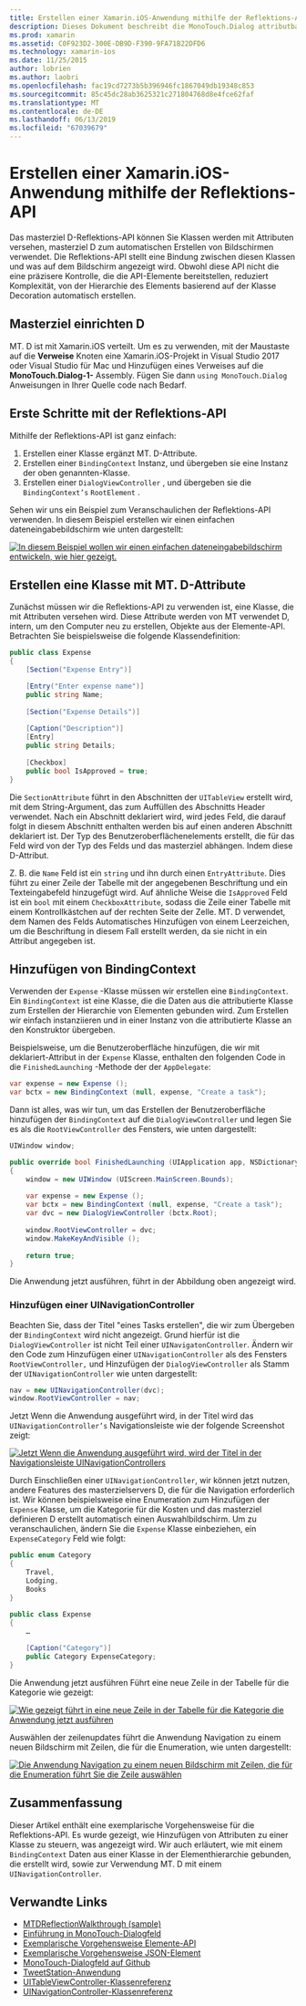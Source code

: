 ```yaml
---
title: Erstellen einer Xamarin.iOS-Anwendung mithilfe der Reflektions-API
description: Dieses Dokument beschreibt die MonoTouch.Dialog attributbasierte Reflection-API-Benutzeroberfläche auf Basis von Klassen, die mit Attributen versehen wird erstellt.
ms.prod: xamarin
ms.assetid: C0F923D2-300E-DB9D-F390-9FA71B22DFD6
ms.technology: xamarin-ios
ms.date: 11/25/2015
author: lobrien
ms.author: laobri
ms.openlocfilehash: fac19cd7273b5b396946fc1867049db19348c853
ms.sourcegitcommit: 85c45dc28ab3625321c271804768d8e4fce62faf
ms.translationtype: MT
ms.contentlocale: de-DE
ms.lasthandoff: 06/13/2019
ms.locfileid: "67039679"
---
```

# <a name="creating-a-xamarinios-application-using-the-reflection-api"></a>Erstellen einer Xamarin.iOS-Anwendung mithilfe der Reflektions-API

Das masterziel D-Reflektions-API können Sie Klassen werden mit Attributen versehen, masterziel D zum automatischen Erstellen von Bildschirmen verwendet. Die Reflektions-API stellt eine Bindung zwischen diesen Klassen und was auf dem Bildschirm angezeigt wird. Obwohl diese API nicht die eine präzisere Kontrolle, die die API-Elemente bereitstellen, reduziert Komplexität, von der Hierarchie des Elements basierend auf der Klasse Decoration automatisch erstellen.

## <a name="setting-up-mtd"></a>Masterziel einrichten D

MT. D ist mit Xamarin.iOS verteilt. Um es zu verwenden, mit der Maustaste auf die **Verweise** Knoten eine Xamarin.iOS-Projekt in Visual Studio 2017 oder Visual Studio für Mac und Hinzufügen eines Verweises auf die **MonoTouch.Dialog-1-** Assembly. Fügen Sie dann `using MonoTouch.Dialog` Anweisungen in Ihrer Quelle code nach Bedarf.

## <a name="getting-started-with-the-reflection-api"></a>Erste Schritte mit der Reflektions-API

Mithilfe der Reflektions-API ist ganz einfach:

1.  Erstellen einer Klasse ergänzt MT. D-Attribute.
1.  Erstellen einer `BindingContext` Instanz, und übergeben sie eine Instanz der oben genannten-Klasse. 
1.  Erstellen einer `DialogViewController` , und übergeben sie die `BindingContext’s` `RootElement` . 


Sehen wir uns ein Beispiel zum Veranschaulichen der Reflektions-API verwenden. In diesem Beispiel erstellen wir einen einfachen dateneingabebildschirm wie unten dargestellt:

 [![](reflection-api-walkthrough-images/01-expense-entry.png "In diesem Beispiel wollen wir einen einfachen dateneingabebildschirm entwickeln, wie hier gezeigt.")](reflection-api-walkthrough-images/01-expense-entry.png#lightbox)

## <a name="creating-a-class-with-mtd-attributes"></a>Erstellen eine Klasse mit MT. D-Attribute

Zunächst müssen wir die Reflektions-API zu verwenden ist, eine Klasse, die mit Attributen versehen wird. Diese Attribute werden von MT verwendet D, intern, um den Computer neu zu erstellen, Objekte aus der Elemente-API. Betrachten Sie beispielsweise die folgende Klassendefinition:

```csharp
public class Expense
{
    [Section("Expense Entry")]

    [Entry("Enter expense name")]
    public string Name;
        
    [Section("Expense Details")]
  
    [Caption("Description")]
    [Entry]
    public string Details;
        
    [Checkbox]
    public bool IsApproved = true;
}
```

Die `SectionAttribute` führt in den Abschnitten der `UITableView` erstellt wird, mit dem String-Argument, das zum Auffüllen des Abschnitts Header verwendet. Nach ein Abschnitt deklariert wird, wird jedes Feld, die darauf folgt in diesem Abschnitt enthalten werden bis auf einen anderen Abschnitt deklariert ist.
Der Typ des Benutzeroberflächenelements erstellt, die für das Feld wird von der Typ des Felds und das masterziel abhängen. Indem diese D-Attribut.

Z. B. die `Name` Feld ist ein `string` und ihn durch einen `EntryAttribute`. Dies führt zu einer Zeile der Tabelle mit der angegebenen Beschriftung und ein Texteingabefeld hinzugefügt wird. Auf ähnliche Weise die `IsApproved` Feld ist ein `bool` mit einem `CheckboxAttribute`, sodass die Zeile einer Tabelle mit einem Kontrollkästchen auf der rechten Seite der Zelle. MT. D verwendet, dem Namen des Felds Automatisches Hinzufügen von einem Leerzeichen, um die Beschriftung in diesem Fall erstellt werden, da sie nicht in ein Attribut angegeben ist.

## <a name="adding-the-bindingcontext"></a>Hinzufügen von BindingContext

Verwenden der `Expense` -Klasse müssen wir erstellen eine `BindingContext`. Ein `BindingContext` ist eine Klasse, die die Daten aus die attributierte Klasse zum Erstellen der Hierarchie von Elementen gebunden wird. Zum Erstellen wir einfach instanziieren und in einer Instanz von die attributierte Klasse an den Konstruktor übergeben.

Beispielsweise, um die Benutzeroberfläche hinzufügen, die wir mit deklariert-Attribut in der `Expense` Klasse, enthalten den folgenden Code in die `FinishedLaunching` -Methode der der `AppDelegate`:

```csharp
var expense = new Expense ();
var bctx = new BindingContext (null, expense, "Create a task");
```

Dann ist alles, was wir tun, um das Erstellen der Benutzeroberfläche hinzufügen der `BindingContext` auf die `DialogViewController` und legen Sie es als die `RootViewController` des Fensters, wie unten dargestellt:

```csharp
UIWindow window;

public override bool FinishedLaunching (UIApplication app, NSDictionary options)
{   
    window = new UIWindow (UIScreen.MainScreen.Bounds);
            
    var expense = new Expense ();
    var bctx = new BindingContext (null, expense, "Create a task");
    var dvc = new DialogViewController (bctx.Root);
            
    window.RootViewController = dvc;
    window.MakeKeyAndVisible ();
            
    return true;
}
```

Die Anwendung jetzt ausführen, führt in der Abbildung oben angezeigt wird.

### <a name="adding-a-uinavigationcontroller"></a>Hinzufügen einer UINavigationController

Beachten Sie, dass der Titel "eines Tasks erstellen", die wir zum Übergeben der `BindingContext` wird nicht angezeigt. Grund hierfür ist die `DialogViewController` ist nicht Teil einer `UINavigatonController`. Ändern wir den Code zum Hinzufügen einer `UINavigationController` als des Fensters `RootViewController,` und Hinzufügen der `DialogViewController` als Stamm der `UINavigationController` wie unten dargestellt:

```csharp
nav = new UINavigationController(dvc);
window.RootViewController = nav;
```

Jetzt Wenn die Anwendung ausgeführt wird, in der Titel wird das `UINavigationController’s` Navigationsleiste wie der folgende Screenshot zeigt:

 [![](reflection-api-walkthrough-images/02-create-task.png "Jetzt Wenn die Anwendung ausgeführt wird, wird der Titel in der Navigationsleiste UINavigationControllers")](reflection-api-walkthrough-images/02-create-task.png#lightbox)

Durch Einschließen einer `UINavigationController`, wir können jetzt nutzen, andere Features des masterzielservers D, die für die Navigation erforderlich ist. Wir können beispielsweise eine Enumeration zum Hinzufügen der `Expense` Klasse, um die Kategorie für die Kosten und das masterziel definieren D erstellt automatisch einen Auswahlbildschirm. Um zu veranschaulichen, ändern Sie die `Expense` Klasse einbeziehen, ein `ExpenseCategory` Feld wie folgt:

```csharp
public enum Category
{
    Travel,
    Lodging,
    Books
}
        
public class Expense
{
    …

    [Caption("Category")]
    public Category ExpenseCategory;
}
```

Die Anwendung jetzt ausführen Führt eine neue Zeile in der Tabelle für die Kategorie wie gezeigt:

 [![](reflection-api-walkthrough-images/03-set-details.png "Wie gezeigt führt in eine neue Zeile in der Tabelle für die Kategorie die Anwendung jetzt ausführen")](reflection-api-walkthrough-images/03-set-details.png#lightbox)

Auswählen der zeilenupdates führt die Anwendung Navigation zu einem neuen Bildschirm mit Zeilen, die für die Enumeration, wie unten dargestellt:

 [![](reflection-api-walkthrough-images/04-set-category.png "Die Anwendung Navigation zu einem neuen Bildschirm mit Zeilen, die für die Enumeration führt Sie die Zeile auswählen")](reflection-api-walkthrough-images/04-set-category.png#lightbox)

 <a name="Summary" />


## <a name="summary"></a>Zusammenfassung

Dieser Artikel enthält eine exemplarische Vorgehensweise für die Reflektions-API. Es wurde gezeigt, wie Hinzufügen von Attributen zu einer Klasse zu steuern, was angezeigt wird. Wir auch erläutert, wie mit einem `BindingContext` Daten aus einer Klasse in der Elementhierarchie gebunden, die erstellt wird, sowie zur Verwendung MT. D mit einem `UINavigationController`.


## <a name="related-links"></a>Verwandte Links

- [MTDReflectionWalkthrough (sample)](https://developer.xamarin.com/samples/monotouch/MTDReflectionWalkthrough/)
- [Einführung in MonoTouch-Dialogfeld](~/ios/user-interface/monotouch.dialog/index.md)
- [Exemplarische Vorgehensweise Elemente-API](~/ios/user-interface/monotouch.dialog/elements-api-walkthrough.md)
- [Exemplarische Vorgehensweise JSON-Element](~/ios/user-interface/monotouch.dialog/monotouch.dialog-json-markup.md)
- [MonoTouch-Dialogfeld auf Github](https://github.com/migueldeicaza/MonoTouch.Dialog)
- [TweetStation-Anwendung](https://github.com/migueldeicaza/TweetStation)
- [UITableViewController-Klassenreferenz](https://developer.apple.com/library/ios/#DOCUMENTATION/UIKit/Reference/UITableViewController_Class/Reference/Reference.html)
- [UINavigationController-Klassenreferenz](https://developer.apple.com/library/ios/#documentation/UIKit/Reference/UINavigationController_Class/Reference/Reference.html)

